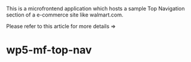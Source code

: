 This is a microfrontend application which hosts a sample Top Navigation section of a e-commerce site like walmart.com.

Please refer to this article for more details => 

# wp5-mf-top-nav
